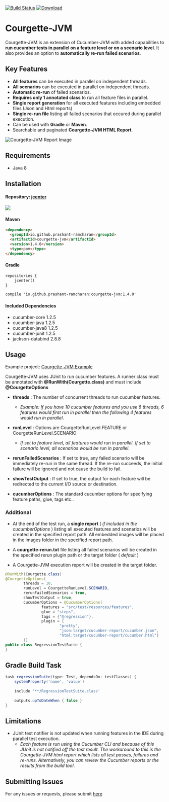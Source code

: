 
[![Build Status](https://travis-ci.org/prashant-ramcharan/courgette-jvm.svg?branch=master)](https://travis-ci.org/prashant-ramcharan/courgette-jvm)
[ ![Download](https://api.bintray.com/packages/prashantr/Courgette-JVM/courgette-jvm/images/download.svg) ](https://bintray.com/prashantr/Courgette-JVM/courgette-jvm/_latestVersion)

# Courgette-JVM #

Courgette-JVM is an extension of Cucumber-JVM with added capabilities to **run cucumber tests in parallel on a feature level or on a scenario level**. It also provides an option to **automatically re-run failed scenarios**.

## Key Features
- **All features** can be executed in parallel on independent threads.
- **All scenarios** can be executed in parallel on independent threads.
- **Automatic re-run** of failed scenarios.
- **Requires only 1 annotated class** to run all feature files in parallel.
- **Single report generation** for all executed features including embedded files (Json and Html reports)
- **Single re-run file** listing all failed scenarios that occured during parallel execution.
- Can be used with **Gradle** or **Maven**.
- Searchable and paginated **Courgette-JVM HTML Report**.

![Courgette-JVM Report Image](https://www.dropbox.com/s/696rugygunp7btv/Screen%20Shot%202017-09-17%20at%2017.11.33.png?dl=0)

## Requirements
- Java 8

## Installation

#### Repository: [jcenter](https://bintray.com/bintray/jcenter?filterByPkgName=courgette-jvm)

<a href='https://bintray.com/prashantr/Courgette-JVM/courgette-jvm?source=watch' alt='Get automatic notifications about new "courgette-jvm" versions'><img src='https://www.bintray.com/docs/images/bintray_badge_color.png'></a>

#### Maven
````markdown
<dependency>
  <groupId>io.github.prashant-ramcharan</groupId>
  <artifactId>courgette-jvm</artifactId>
  <version>1.4.0</version>
  <type>pom</type>
</dependency>
````

#### Gradle
````markdown
repositories {
    jcenter()
}

compile 'io.github.prashant-ramcharan:courgette-jvm:1.4.0'
````

#### Included Dependencies
* cucumber-core 1.2.5
* cucumber-java 1.2.5
* cucumber-java8 1.2.5
* cucumber-junit 1.2.5
* jackson-databind 2.8.8


## Usage

Example project: [Courgette-JVM Example](https://github.com/prashant-ramcharan/courgette-jvm-example)

Courgette-JVM uses JUnit to run cucumber features. A runner class must be annotated with **@RunWith(Courgette.class)** and must include **@CourgetteOptions**

* **threads** : The number of concurrent threads to run cucumber features. 

    * _Example: If you have 10 cucumber features and you use 6 threads, 6 features would first run in parallel then the following 4 features would run in parallel_.

* **runLevel** : Options are CourgetteRunLevel.FEATURE or CourgetteRunLevel.SCENARIO

    * _If set to feature level, all features would run in parallel. If set to scenario level, all scenarios would be run in parallel._
    
* **rerunFailedScenarios** : If set to true, any failed scenario will be immediately re-run in the same thread. If the re-run succeeds, the initial failure will be ignored and not cause the build to fail.

* **showTestOutput** : If set to true, the output for each feature will be redirected to the current I/O source or destination.
    
* **cucumberOptions** : The standard cucumber options for specifying feature paths, glue, tags etc..

### Additional

* At the end of the test run, a **single report** ( _if included in the cucumberOptions_ ) listing all executed features and scenarios will be created in the specified report path. All embedded images will be placed in the images folder in the specified report path.

* A **courgette-rerun.txt** file listing all failed scenarios will be created in the specified rerun plugin path or the target folder ( _default_ )

* A Courgette-JVM execution report will be created in the target folder.

````java
@RunWith(Courgette.class)
@CourgetteOptions(
        threads = 10,
        runLevel = CourgetteRunLevel.SCENARIO,
        rerunFailedScenarios = true,
        showTestOutput = true,
        cucumberOptions = @CucumberOptions(
                features = "src/test/resources/features",
                glue = "steps",
                tags = {"@regression"},
                plugin = {
                        "pretty",
                        "json:target/cucumber-report/cucumber.json",
                        "html:target/cucumber-report/cucumber.html"}
        ))
public class RegressionTestSuite {
}
````

## Gradle Build Task

````gradle
task regressionSuite(type: Test, dependsOn: testClasses) {
    systemProperty('name', 'value')
    
    include '**/RegressionTestSuite.class'
    
    outputs.upToDateWhen { false }
}
````

## Limitations

* JUnit test notifier is not updated when running features in the IDE during parallel test execution.
   * _Each feature is run using the Cucumber CLI and because of this JUnit is not notified off the test result. The workaround to this is the Courgette-JVM html report which lists all test passes, failures and re-runs. Alternatively, you can review the Cucumber reports or the results from the build tool_.


## Submitting Issues
For any issues or requests, please submit [here](https://github.com/prashant-ramcharan/courgette-jvm/issues/new)

